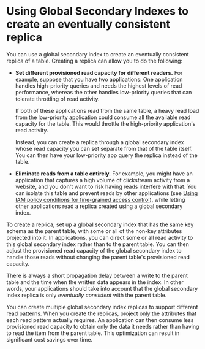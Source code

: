 # Using Global Secondary Indexes to create an eventually consistent replica<a name="bp-indexes-gsi-replica"></a>

You can use a global secondary index to create an eventually consistent replica of a table\. Creating a replica can allow you to do the following:
+ **Set different provisioned read capacity for different readers\.** For example, suppose that you have two applications: One application handles high\-priority queries and needs the highest levels of read performance, whereas the other handles low\-priority queries that can tolerate throttling of read activity\.

  If both of these applications read from the same table, a heavy read load from the low\-priority application could consume all the available read capacity for the table\. This would throttle the high\-priority application's read activity\.

  Instead, you can create a replica through a global secondary index whose read capacity you can set separate from that of the table itself\. You can then have your low\-priority app query the replica instead of the table\.
+ **Eliminate reads from a table entirely\.** For example, you might have an application that captures a high volume of clickstream activity from a website, and you don't want to risk having reads interfere with that\. You can isolate this table and prevent reads by other applications \(see [Using IAM policy conditions for fine\-grained access control](specifying-conditions.md)\), while letting other applications read a replica created using a global secondary index\.

To create a replica, set up a global secondary index that has the same key schema as the parent table, with some or all of the non\-key attributes projected into it\. In applications, you can direct some or all read activity to this global secondary index rather than to the parent table\. You can then adjust the provisioned read capacity of the global secondary index to handle those reads without changing the parent table's provisioned read capacity\.

There is always a short propagation delay between a write to the parent table and the time when the written data appears in the index\. In other words, your applications should take into account that the global secondary index replica is only *eventually consistent* with the parent table\.

You can create multiple global secondary index replicas to support different read patterns\. When you create the replicas, project only the attributes that each read pattern actually requires\. An application can then consume less provisioned read capacity to obtain only the data it needs rather than having to read the item from the parent table\. This optimization can result in significant cost savings over time\.